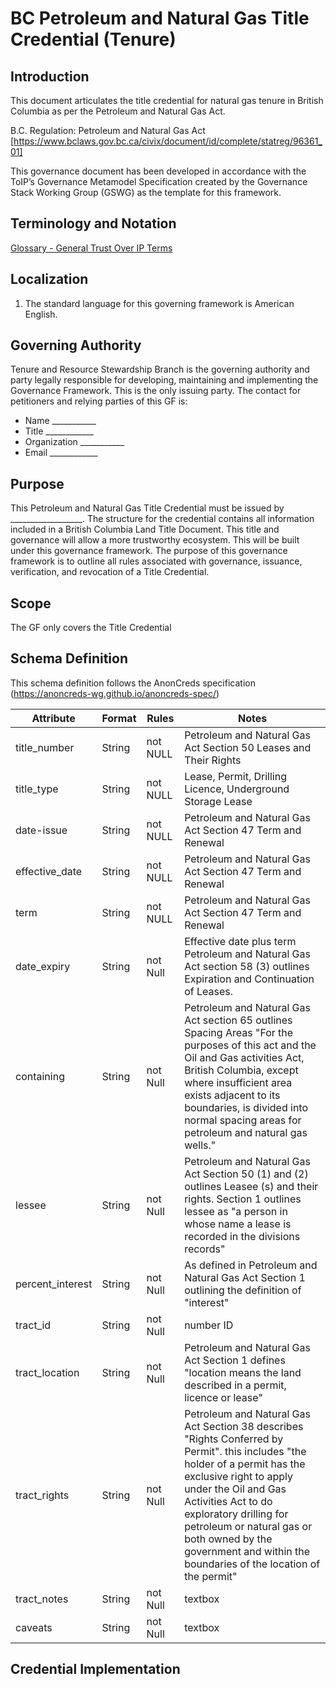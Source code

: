 # BC Petroleum and Natural Gas Title Credential (Tenure)

## Introduction
This document articulates the title credential for natural gas tenure in British Columbia as per the Petroleum and Natural Gas Act.

B.C. Regulation: Petroleum and Natural Gas Act [https://www.bclaws.gov.bc.ca/civix/document/id/complete/statreg/96361_01]


This governance document has been developed in accordance with the ToIP’s Governance Metamodel Specification created by the Governance Stack Working Group (GSWG) as the template for this framework.

## Terminology and Notation

[Glossary - General Trust Over IP Terms](https://trustoverip.github.io/toip/glossary)

## Localization

1.	The standard language for this governing framework is American English.
 
## Governing Authority

Tenure and Resource Stewardship Branch is the governing authority and party legally responsible for developing, maintaining and implementing the Governance Framework. This is the only issuing party. 
The contact for petitioners and relying parties of this GF is:
* 	Name ___________
* 	Title ____________
* 	Organization ___________
* 	Email ____________

## Purpose

This Petroleum and Natural Gas Title Credential must be issued by __________________. The structure for the credential contains all information included in a British Columbia Land Title Document. This title and governance will allow a more trustworthy ecosystem. This will be built under this governance framework. The purpose of this governance framework is to outline all rules associated with governance, issuance, verification, and revocation of a Title Credential.  

## Scope

The GF only covers the Title Credential

## Schema Definition

This schema definition follows the AnonCreds specification (https://anoncreds-wg.github.io/anoncreds-spec/)

Attribute | Format | Rules | Notes	
--- | --- | --- | --- |
title_number | String  | not NULL | Petroleum and Natural Gas Act Section 50 Leases and Their Rights
title_type | String | not NULL | Lease, Permit, Drilling Licence, Underground Storage Lease
date-issue | String | not NULL| Petroleum and Natural Gas Act Section 47 Term and Renewal
effective_date | String | not NULL | Petroleum and Natural Gas Act Section 47 Term and Renewal
term | String | not NULL | Petroleum and Natural Gas Act Section 47 Term and Renewal
date_expiry | String | not Null | Effective date plus term Petroleum and Natural Gas Act section 58 (3) outlines Expiration and Continuation of Leases.
containing | String | not Null | Petroleum and Natural Gas Act section 65 outlines Spacing Areas "For the purposes of this act and the Oil and Gas activities Act, British Columbia, except where insufficient area exists adjacent to its boundaries, is divided into normal spacing areas for petroleum and natural gas wells."
lessee| String | not Null | Petroleum and Natural Gas Act Section 50 (1) and (2) outlines Leasee (s) and their rights. Section 1 outlines lessee as "a person in whose name a lease is recorded in the divisions records"
percent_interest | String | not Null | As defined in Petroleum and Natural Gas Act Section 1 outlining the definition of "interest"
tract_id | String | not Null | number ID
tract_location | String | not Null | Petroleum and Natural Gas Act Section 1 defines "location means the land described in a permit, licence or lease"
tract_rights | String | not Null | Petroleum and Natural Gas Act Section 38 describes "Rights Conferred by Permit". this includes "the holder of a permit has the exclusive right to apply under the Oil and Gas Activities Act to do exploratory drilling for petroleum or natural gas or both owned by the government and within the boundaries of the location of the permit"
tract_notes | String | not Null | textbox
caveats | String | not Null | textbox



## Credential Implementation



